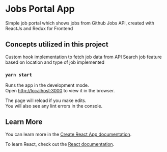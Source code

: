# Jobs Portal App

Simple job portal which shows jobs from Github Jobs API, created with ReactJs and Redux for Frontend

## Concepts utilized in this project

Custom hook implementation to fetch job data from API
Search job feature based on location and type of job implemented

### `yarn start`

Runs the app in the development mode.\
Open [http://localhost:3000](http://localhost:3000) to view it in the browser.

The page will reload if you make edits.\
You will also see any lint errors in the console.

## Learn More

You can learn more in the [Create React App documentation](https://facebook.github.io/create-react-app/docs/getting-started).

To learn React, check out the [React documentation](https://reactjs.org/).
